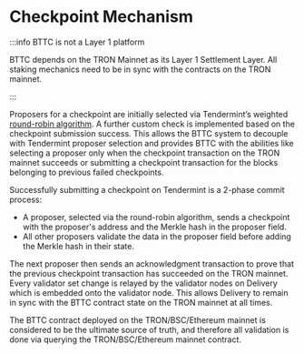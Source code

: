 # Checkpoint Mechanism

:::info BTTC is not a Layer 1 platform

BTTC depends on the TRON Mainnet as its Layer 1 Settlement Layer.
All staking mechanics need to be in sync with the contracts on the TRON mainnet.

:::

Proposers for a checkpoint are initially selected via Tendermint’s weighted [round-robin algorithm](https://docs.tendermint.com/master/spec/consensus/proposer-selection.html). A further custom check is implemented based on the checkpoint submission success. This allows the BTTC system to decouple with Tendermint proposer selection and provides BTTC with the abilities like selecting a proposer only when the checkpoint transaction on the TRON mainnet succeeds or submitting a checkpoint transaction for the blocks belonging to previous failed checkpoints.

Successfully submitting a checkpoint on Tendermint is a 2-phase commit process:

* A proposer, selected via the round-robin algorithm, sends a checkpoint with the proposer's address and the Merkle hash in the proposer field.
* All other proposers validate the data in the proposer field before adding the Merkle hash in their state.

The next proposer then sends an acknowledgment transaction to prove that the previous checkpoint transaction has succeeded on the TRON mainnet. Every validator set change is relayed by the validator nodes on Delivery which is embedded onto the validator node. This allows Delivery to remain in sync with the BTTC contract state on the TRON mainnet at all times.

The BTTC contract deployed on the TRON/BSC/Ethereum  mainnet is considered to be the ultimate source of truth, and therefore all validation is done via querying the TRON/BSC/Ethereum mainnet contract.
